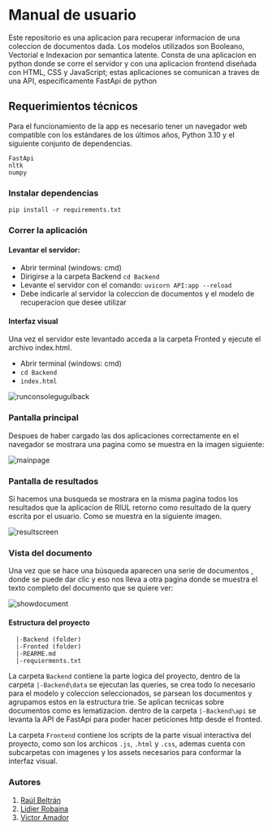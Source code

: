 # Manual de usuario

Este repositorio es una aplicacion para recuperar informacion de una coleccion de documentos dada. Los modelos utilizados son Booleano, Vectorial e Indexacion por semantica latente. Consta de una aplicacion en python donde se corre el servidor y con una aplicacion frontend diseñada con HTML, CSS y JavaScript; estas aplicaciones se comunican a traves de una API, especificamente FastApi de python

## Requerimientos técnicos

Para el funcionamiento de la app es necesario tener un navegador web compatible con los estándares de los últimos años, Python 3.10 y el siguiente conjunto de dependencias.

```
FastApi
nltk
numpy
```
### Instalar dependencias

```
pip install -r requirements.txt
```
### Correr la aplicación 
#### Levantar el servidor:
* Abrir terminal (windows: cmd)
* Dirigirse a la carpeta Backend `cd Backend`
* Levante el servidor con el comando: `uvicorn API:app --reload`
* Debe indicarle al servidor la coleccion de documentos y el modelo de recuperacion que desee utilizar
#### Interfaz visual
  Una vez el servidor este levantado acceda a la carpeta Fronted y ejecute el archivo index.html.
* Abrir terminal (windows: cmd)
* `cd Backend`
* `index.html`

![runconsolegugulback](report/img/runconsole.png)

### Pantalla principal 
Despues de haber cargado las dos aplicaciones correctamente en el navegador se mostrara una pagina como se muestra en la imagen siguiente:

![mainpage](report/img/mainpage.png)

### Pantalla de resultados
Si hacemos una busqueda se mostrara en la misma pagina todos los resultados que la aplicacion de RIUL retorno como resultado de la query escrita por el usuario. Como se muestra en la siguiente imagen.

![resultscreen](report/img/resultscreen.png)

### Vista del documento
Una vez que se hace una búsqueda aparecen una serie de documentos , donde se puede dar clic y eso nos lleva a otra pagina donde se muestra el texto completo del documento que se quiere ver:

![showdocument](report/img/showdocument.png)

#### Estructura del proyecto
```
  |-Backend (folder)
  |-Fronted (folder)
  |-REARME.md
  |-requierments.txt
```

La carpeta `Backend` contiene la parte logica del proyecto, dentro de la carpeta `|-Backend\data` se ejecutan las queries, se crea todo lo necesario para el modelo y coleccion seleccionados, se parsean los documentos y agrupamos estos en la estructura trie. Se aplican tecnicas sobre documentos como es lematizacion.
dentro de la carpeta `|-Backend\api` se levanta la API de FastApi para poder hacer peticiones http desde el fronted.

La carpeta `Frontend` contiene los scripts de la parte visual interactiva del proyecto, como son los archicos `.js`, `.html` y `.css`, ademas cuenta con subcarpetas con imagenes y los assets necesarios para conformar la interfaz visual.
### Autores
1. [Raúl Beltrán](https://github.com/rb58853)
2. [Lidier Robaina](https://github.com/lido98)
3. [Victor Amador]()
